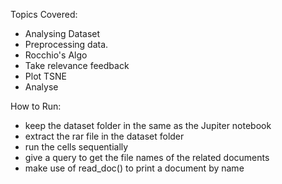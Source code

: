 Topics Covered:
- Analysing Dataset
- Preprocessing data.
- Rocchio's Algo
- Take relevance feedback
- Plot TSNE
- Analyse

How to Run:
- keep the dataset folder in the same as the Jupiter notebook
- extract the rar file in the dataset folder
- run the cells sequentially
- give a query to get the file names of the related documents
- make use of read_doc() to print a document by name